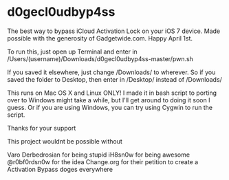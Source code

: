 d0gecl0udbyp4ss
===============

The best way to bypass iCloud Activation Lock on your iOS 7 device. Made possible with the generosity of Gadgetwide.com. Happy April 1st.

To run this, just open up Terminal and enter in /Users/(username)/Downloads/d0gecl0udbyp4ss-master/pwn.sh

If you saved it elsewhere, just change /Downloads/ to wherever. So if you saved the folder to Desktop, then enter in /Desktop/ instead of /Downloads/

This runs on Mac OS X and Linux ONLY! I made it in bash script to porting over to Windows might take a while, but I'll get around to doing it soon I guess. Or if you are using Windows, you can try using Cygwin to run the script. 


Thanks for your support

This project wouldnt be possible without

Varo Derbedrosian for being stupid
iH8sn0w for being awesome
@r0bf0rdsn0w for the idea
Change.org for their petition to create a Activation Bypass
doges everywhere

